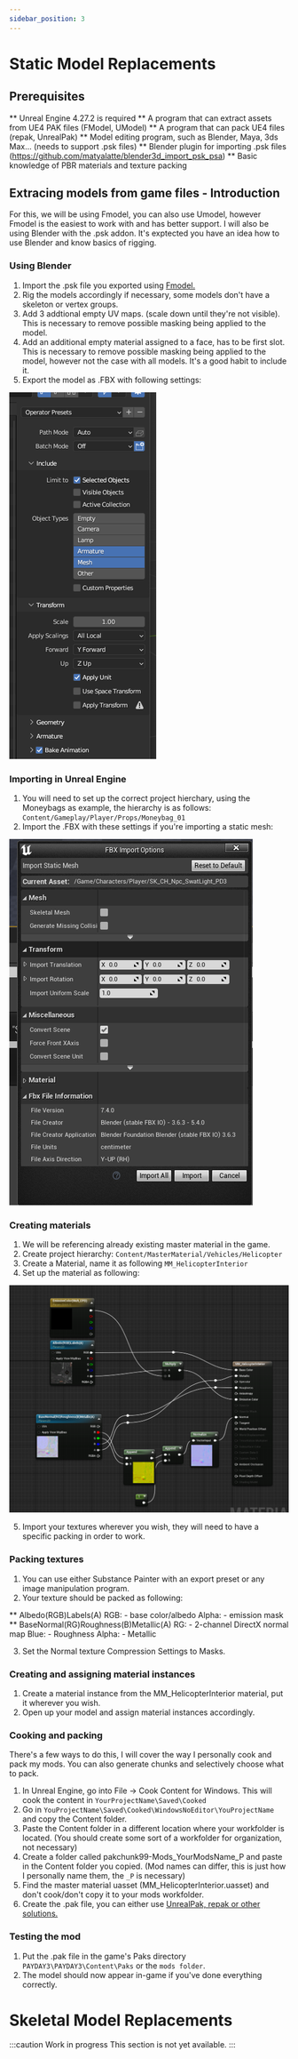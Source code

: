 ```yaml
---
sidebar_position: 3
---
```


# Static Model Replacements

## Prerequisites

 ** Unreal Engine 4.27.2 is required
 ** A program that can extract assets from UE4 PAK files (FModel, UModel)
 ** A program that can pack UE4 files (repak, UnrealPak)
 ** Model editing program, such as Blender, Maya, 3ds Max... (needs to support .psk files)
 ** Blender plugin for importing .psk files (https://github.com/matyalatte/blender3d_import_psk_psa)
 ** Basic knowledge of PBR materials and texture packing

## Extracing models from game files - Introduction

For this, we will be using Fmodel, you can also use Umodel, however Fmodel is the easiest to work with and has better support. I will also be using Blender with the .psk addon.
It's exptected you have an idea how to use Blender and know basics of rigging.

### Using Blender

1. Import the .psk file you exported using [Fmodel.](/docs/modding-basics/using-fmodel)
2. Rig the models accordingly if necessary, some models don't have a skeleton or vertex groups.
3. Add 3 addtional empty UV maps. (scale down until they're not visible). This is necessary to remove possible masking being applied to the model.
4. Add an additional empty material assigned to a face, has to be first slot. This is necessary to remove possible masking being applied to the model, however not the case with all models. It's a good habit to include it.
5. Export the model as .FBX with following settings:

![Settings](assets/blender_export.png)

### Importing in Unreal Engine

1. You will need to set up the correct project hierchary, using the Moneybags as example, the hierarchy is as follows: 
`Content/Gameplay/Player/Props/Moneybag_01`
2. Import the .FBX with these settings if you're importing a static mesh:

![Settings](assets/ue_settings.png)

### Creating materials

1. We will be referencing already existing master material in the game.
2. Create project hierarchy:
`Content/MasterMaterial/Vehicles/Helicopter`
3. Create a Material, name it as following `MM_HelicopterInterior`
4. Set up the material as following:

![Master](assets/master_setup.png)

5. Import your textures wherever you wish, they will need to have a specific packing in order to work.

### Packing textures

1. You can use either Substance Painter with an export preset or any image manipulation program.
2. Your texture should be packed as following:

** Albedo(RGB)Labels(A)
    RGB: - base color/albedo 
    Alpha: - emission mask
** BaseNormal(RG)Roughness(B)Metallic(A)
    RG: - 2-channel DirectX normal map
    Blue: - Roughness
    Alpha: - Metallic

3. Set the Normal texture Compression Settings to Masks.

### Creating and assigning material instances

1. Create a material instance from the MM_HelicopterInterior material, put it wherever you wish.
2. Open up your model and assign material instances accordingly.

### Cooking and packing

There's a few ways to do this, I will cover the way I personally cook and pack my mods. You can also generate chunks and selectively choose what to pack. 

1. In Unreal Engine, go into File -> Cook Content for Windows. This will cook the content in `YourProjectName\Saved\Cooked`
2. Go in `YouProjectName\Saved\Cooked\WindowsNoEditor\YouProjectName` and copy the Content folder.
3. Paste the Content folder in a different location where your workfolder is located. (You should create some sort of a workfolder for organization, not necessary)
4. Create a folder called pakchunk99-Mods_YourModsName_P and paste in the Content folder you copied. (Mod names can differ, this is just how I personally name them, the `_P` is necessary)
5. Find the master material uasset (MM_HelicopterInterior.uasset) and don't cook/don't copy it to your mods workfolder.
6. Create the .pak file, you can either use [UnrealPak, repak or other solutions.](/docs/additional-resources/tools)

### Testing the mod

1. Put the .pak file in the game's Paks directory `PAYDAY3\PAYDAY3\Content\Paks` or the `mods folder`.
2. The model should now appear in-game if you've done everything correctly.

# Skeletal Model Replacements

:::caution Work in progress
This section is not yet available.
:::
